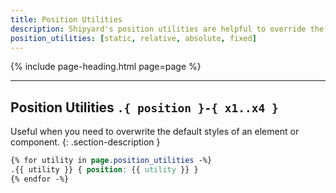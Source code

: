 ```yaml
---
title: Position Utilities
description: Shipyard's position utilities are helpful to override the default styles of component.
position_utilities: [static, relative, absolute, fixed]
---
```


{% include page-heading.html page=page %}

---

## Position Utilities `.{ position }-{ x1..x4 }`
Useful when you need to overwrite the default styles of an element or component.
{: .section-description }

```css
{% for utility in page.position_utilities -%}
.{{ utility }} { position: {{ utility }} }
{% endfor -%}
```
